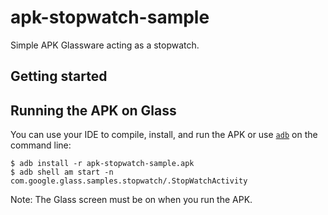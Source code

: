 apk-stopwatch-sample
====================

Simple APK Glassware acting as a stopwatch.

## Getting started


## Running the APK on Glass

You can use your IDE to compile, install, and run the APK or use
[`adb`](https://developer.android.com/tools/help/adb.html)
on the command line:

    $ adb install -r apk-stopwatch-sample.apk
    $ adb shell am start -n com.google.glass.samples.stopwatch/.StopWatchActivity

Note: The Glass screen must be on when you run the APK.

